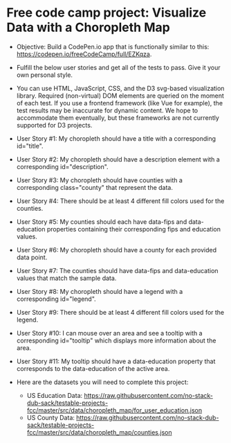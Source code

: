 # Free code camp project: Visualize Data with a Choropleth Map

- Objective: Build a CodePen.io app that is functionally similar to this: https://codepen.io/freeCodeCamp/full/EZKqza.
- Fulfill the below user stories and get all of the tests to pass. Give it your own personal style.
- You can use HTML, JavaScript, CSS, and the D3 svg-based visualization library. Required (non-virtual) DOM elements are queried on the moment of each test. If you use a frontend framework (like Vue for example), the test results may be inaccurate for dynamic content. We hope to accommodate them eventually, but these frameworks are not currently supported for D3 projects.
- User Story #1: My choropleth should have a title with a corresponding id="title".
- User Story #2: My choropleth should have a description element with a corresponding id="description".
- User Story #3: My choropleth should have counties with a corresponding class="county" that represent the data.
- User Story #4: There should be at least 4 different fill colors used for the counties.
- User Story #5: My counties should each have data-fips and data-education properties containing their corresponding fips and education values.
- User Story #6: My choropleth should have a county for each provided data point.
- User Story #7: The counties should have data-fips and data-education values that match the sample data.
- User Story #8: My choropleth should have a legend with a corresponding id="legend".
- User Story #9: There should be at least 4 different fill colors used for the legend.
- User Story #10: I can mouse over an area and see a tooltip with a corresponding id="tooltip" which displays more information about the area.
- User Story #11: My tooltip should have a data-education property that corresponds to the data-education of the active area.

- Here are the datasets you will need to complete this project:
  - US Education Data: https://raw.githubusercontent.com/no-stack-dub-sack/testable-projects-fcc/master/src/data/choropleth_map/for_user_education.json
  - US County Data: https://raw.githubusercontent.com/no-stack-dub-sack/testable-projects-fcc/master/src/data/choropleth_map/counties.json